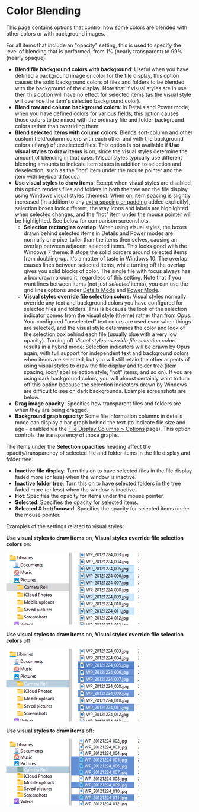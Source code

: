 # Color Blending

This page contains options that control how some colors are blended with other colors or with background images.

For all items that include an "opacity" setting, this is used to specify the level of blending that is performed, from 1% (nearly transparent) to 99% (nearly opaque).

- **Blend file background colors with background**: Useful when you have defined a background image or color for the file display, this option causes the solid background colors of files and folders to be blended with the background of the display. Note that if visual styles are in use then this option will have no effect for selected items (as the visual style will override the item's selected background color).
- **Blend row and column background colors**: In Details and Power mode, when you have defined colors for various fields, this option causes those colors to be mixed with the ordinary file and folder background colors rather than overriding them.
- **Blend selected items with column colors**: Blends sort-column and other custom field/column colors with each other and with the background colors (if any) of unselected files. This option is not available if **Use visual styles to draw items** is on, since the visual styles determine the amount of blending in that case. (Visual styles typically use different blending amounts to indicate item states in addition to selection and deselection, such as the "hot" item under the mouse pointer and the item with keyboard focus.)
- **Use visual styles to draw items**: Except when visual styles are disabled, this option renders files and folders in both the tree and the file display using Windows visual styles (themes). When on, item spacing is slightly increased (in addition to any [extra spacing or padding](../file_display_modes/details_mode.md) added explicitly), selection boxes look different, the way icons and labels are highlighted when selected changes, and the "hot" item under the mouse pointer will be highlighted. See below for comparison screenshots.
  - **Selection rectangles overlap:** When using visual styles, the boxes drawn behind selected items in Details and Power modes are normally one pixel taller than the items themselves, causing an overlap between adjacent selected items. This looks good with the Windows 7 theme: It stops the solid borders around selected items from doubling-up. It's a matter of taste in Windows 10: The overlap causes lines between selected items, while turning off the overlap gives you solid blocks of color. The single file with focus always has a box drawn around it, regardless of this setting. Note that if you want lines between items (not just *selected* items), you can use the grid lines options under [Details Mode](../file_display_modes/details_mode.md) and [Power Mode](../file_display_modes/power_mode/README.md).
  - **Visual styles override file selection colors:** Visual styles normally override any text and background colors you have configured for selected files and folders. This is because the look of the selection indicator comes from the visual style (theme) rather than from Opus. Your configured "unselected" text colors are used even when things are selected, and the visual style determines the color and look of the selection box behind each file (usually blue with a very low opacity). Turning off *Visual styles override file selection colors* results in a hybrid mode: Selection indicators will be drawn by Opus again, with full support for independent text and background colors when items are selected, but you will still retain the other aspects of using visual styles to draw the file display and folder tree (item spacing, icon/label selection style, "hot" items, and so on). If you are using dark background colors, you will almost certainly want to turn off this option because the selection indicators drawn by Windows are difficult to see on dark backgrounds. Example screenshots are below.
- **Drag image opacity**: Specifies how transparent files and folders are when they are being dragged.
- **Background graph opacity**: Some file information columns in details mode can display a bar graph behind the text (to indicate file size and age - enabled via the [File Display Columns \> Options](../file_display_columns/options.md) page). This option controls the transparency of those graphs.

  
The items under the **Selection opacities** heading affect the opacity/transparency of selected file and folder items in the file display and folder tree.

- **Inactive file display**: Turn this on to have selected files in the file display faded more (or less) when the window is inactive.
- **Inactive folder tree**: Turn this on to have selected folders in the tree faded more (or less) when the window is inactive.
- **Hot**: Specifies the opacity for items under the mouse pointer.
- **Selected**: Specifies the opacity for selected items.
- **Selected & hot/focused**: Specifies the opacity for selected items under the mouse pointer.

  
Examples of the settings related to visual styles:

**Use visual styles to draw items** on, **Visual styles override file selection colors** on:

![](/Manual/images/media/13/colorblending_1.png)

**Use visual styles to draw items** on, **Visual styles override file selection colors** off:

![](/Manual/images/media/13/colorblending_2.png)

**Use visual styles to draw items** off:

![](/Manual/images/media/13/colorblending_3.png)
